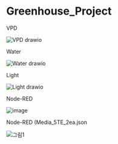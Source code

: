 # Greenhouse_Project

VPD

![VPD drawio](https://user-images.githubusercontent.com/60500365/172505818-11e61f66-523a-4542-9c63-50400b639150.png)


Water

![Water drawio](https://user-images.githubusercontent.com/60500365/172507039-166e66f3-4990-4688-ad5e-1bca36c10c92.png)


Light

![Light drawio](https://user-images.githubusercontent.com/60500365/172507622-af59d1be-324c-480c-bbd0-7f6d1c6fa315.png)


Node-RED

![image](https://user-images.githubusercontent.com/60500365/173955460-dfc582c3-0852-4d95-a007-4b6e4028c51b.png)


Node-RED (Media_5TE_2ea.json

![그림1](https://user-images.githubusercontent.com/60500365/235871330-23d4d4aa-5f47-4b32-82ba-d1a8bde9d3dd.png)
